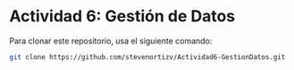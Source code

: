 # Actividad 6: Gestión de Datos

Para clonar este repositorio, usa el siguiente comando:

```bash
git clone https://github.com/stevenortizv/Actividad6-GestionDatos.git
